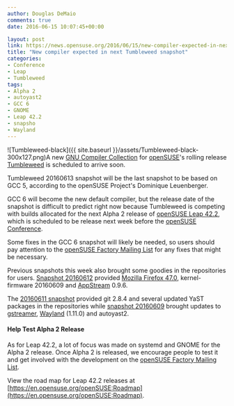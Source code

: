```yaml
---
author: Douglas DeMaio
comments: true
date: 2016-06-15 10:07:45+00:00

layout: post
link: https://news.opensuse.org/2016/06/15/new-compiler-expected-in-next-tumbleweed-snapshot/
title: "New compiler expected in next Tumbleweed snapshot"
categories:
- Conference
- Leap
- Tumbleweed
tags:
- Alpha 2
- autoyast2
- GCC 6
- GNOME
- Leap 42.2
- snapsho
- Wayland
---
```

![Tumbleweed-black]({{ site.baseurl }}/assets/Tumbleweed-black-300x127.png)A new [GNU Compiler Collection](https://gcc.gnu.org/) for [openSUSE](https://www.opensuse.org/)'s rolling release [Tumbleweed](https://en.opensuse.org/Portal:Tumbleweed) is scheduled to arrive soon.

Tumbleweed 20160613 snapshot will be the last snapshot to be based on GCC 5, according to the openSUSE Project's Dominique Leuenberger.

GCC 6 will become the new default compiler, but the release date of the snapshot is difficult to predict right now because Tumbleweed is competing with builds allocated for the next Alpha 2 release of [openSUSE Leap 42.2](https://en.opensuse.org/Portal:42.2), which is scheduled to be release next week before the [openSUSE Conference](https://events.opensuse.org/conference/oSC16).

Some fixes in the GCC 6 snapshot will likely be needed, so users should pay attention to the [openSUSE Factory Mailing List](https://lists.opensuse.org/opensuse-factory/) for any fixes that might be necessary.

Previous snapshots this week also brought some goodies in the repositories for users. [Snapshot 20160612](https://lists.opensuse.org/opensuse-factory/2016-06/msg00205.html) provided [Mozilla Firefox 47.0](https://www.mozilla.org/en-US/firefox/47.0/releasenotes/), kernel-firmware 20160609 and [AppStream](https://www.freedesktop.org/wiki/Distributions/AppStream/) 0.9.6.

The [20160611 snapshot](https://lists.opensuse.org/opensuse-factory/2016-06/msg00186.html) provided git 2.8.4 and several updated YaST packages in the repositories while [snapshot 20160609](https://lists.opensuse.org/opensuse-factory/2016-06/msg00172.html) brought updates to [gstreamer](https://gstreamer.freedesktop.org/), [Wayland](https://wayland.freedesktop.org/) (1.11.0) and autoyast2.


#### Help Test Alpha 2 Release


As for Leap 42.2, a lot of focus was made on systemd and GNOME for the Alpha 2 release. Once Alpha 2 is released, we encourage people to test it and get involved with the development on the [openSUSE Factory Mailing List](https://lists.opensuse.org/opensuse-factory/).

View the road map for Leap 42.2 releases at [https://en.opensuse.org/openSUSE:Roadmap](https://en.opensuse.org/openSUSE:Roadmap).		
